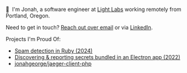 👋 &nbsp;I'm Jonah, a software engineer at [Light Labs](https://lightlabs.com) working remotely from Portland, Oregon.

Need to get in touch? [Reach out over email](mailto:iodide-smitten.0d@icloud.com) or via [LinkedIn](https://www.linkedin.com/in/jonahgeorge/).

Projects I'm Proud Of:
- [Spam detection in Ruby (2024)](./posts/Spam%20detection%20in%20Ruby.md)
- [Discovering & reporting secrets bundled in an Electron app (2022)](./posts/Discovering%20&%20reporting%20secrets%20bundled%20in%20an%20Electron%20app.md)
- [jonahgeorge/jaeger-client-php](https://github.com/jonahgeorge/jaeger-client-php)
